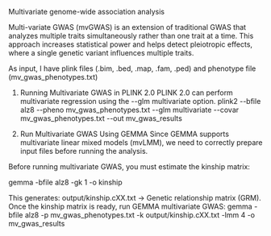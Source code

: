 Multivariate genome-wide association analysis

Multi-variate GWAS (mvGWAS) is an extension of traditional GWAS that analyzes multiple traits simultaneously rather than one trait at a time. This approach increases statistical power and helps detect pleiotropic effects, where a single genetic variant influences multiple traits.

As input, I have plink files (.bim, .bed, .map, .fam, .ped) and phenotype file (mv_gwas_phenotypes.txt)

1) Running Multivariate GWAS in PLINK 2.0
PLINK 2.0 can perform multivariate regression using the --glm multivariate option.
plink2 --bfile alz8 --pheno mv_gwas_phenotypes.txt --glm multivariate --covar mv_gwas_phenotypes.txt --out mv_gwas_results


2) Run Multivariate GWAS Using GEMMA
Since GEMMA supports multivariate linear mixed models (mvLMM), we need to correctly prepare input files before running the analysis.

Before running multivariate GWAS, you must estimate the kinship matrix:

gemma -bfile alz8 -gk 1 -o kinship

This generates:
output/kinship.cXX.txt → Genetic relationship matrix (GRM).
Once the kinship matrix is ready, run GEMMA multivariate GWAS:
gemma -bfile alz8 -p mv_gwas_phenotypes.txt -k output/kinship.cXX.txt -lmm 4 -o mv_gwas_results


